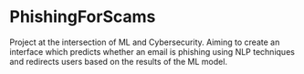 # PhishingForScams
Project at the intersection of ML and Cybersecurity. Aiming to create an interface which predicts whether an email is phishing using NLP techniques and redirects users based on the results of the ML model.
